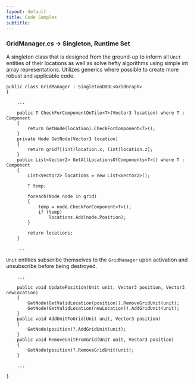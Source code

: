 ```yaml
---
layout: default
title: Code Samples
subtitle: 
---
```


### GridManager.cs -> Singleton, Runtime Set
A singleton class that is designed from the ground-up to inform all `Unit` entities of their locations as well as solve hefty algorithms using simple int array representations. Utilizes generics where possible to create more robust and applicable code.
``` 
public class GridManager : SingletonDDOL<GridGraph>
{

    ...
        
    public T CheckForComponentOnTile<T>(Vector3 location) where T : Component
    {
        return GetNode(location).CheckForComponent<T>();
    } 
    private Node GetNode(Vector3 location)
    {
        return grid?[(int)location.x, (int)location.z];
    } 
    public List<Vector2> GetAllLocationsOfComponents<T>() where T : Component
    {
        List<Vector2> locations = new List<Vector2>();

        T temp;

        foreach(Node node in grid)
        {
            temp = node.CheckForComponent<T>();
            if (temp)
                locations.Add(node.Position);
        }

        return locations;
    }

    ...
```
`Unit` entities subscribe themselves to the `GridManager` upon activation and unsubscribe before being destroyed.
```
    ...

    public void UpdatePosition(Unit unit, Vector3 position, Vector3 newLocation)
    {
        GetNode(GetValidLocation(position)).RemoveGridUnit(unit);
        GetNode(GetValidLocation(newLocation)).AddGridUnit(unit);
    }
    public void AddUnitToGrid(Unit unit, Vector3 position)
    {
        GetNode(position)?.AddGridUnit(unit);
    }    
    public void RemoveUnitFromGrid(Unit unit, Vector3 position)
    {
        GetNode(position)?.RemoveGridUnit(unit);
    }

    ...

}
```